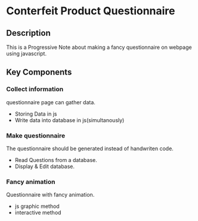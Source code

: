 # Conterfeit Product Questionnaire
## Description
This is a Progressive Note about making a fancy questionnaire on webpage using javascript.
## Key Components
### Collect information
questionnaire page can gather data.
+ Storing Data in js
+ Write data into database in js(simultanously)
### Make questionnaire
The questionnaire should be generated instead of handwriten code.
+ Read Questions from a database.
+ Display & Edit database.
### Fancy animation
Questionnaire with fancy animation.
+ js graphic method
+ interactive method
